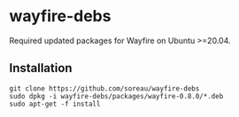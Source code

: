 # wayfire-debs
Required updated packages for Wayfire on Ubuntu >=20.04.

## Installation
```
git clone https://github.com/soreau/wayfire-debs
sudo dpkg -i wayfire-debs/packages/wayfire-0.8.0/*.deb
sudo apt-get -f install
```
